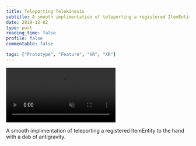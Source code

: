 ```yaml
---
title: Teleporting Telekinesis
subtitle: A smooth implimentation of teleporting a registered ItemEntity to the hand with a dab of antigravity
date: 2019-12-02
type: post
reading_time: false
profile: false
commentable: false

tags: ["Prototype", "Feature", "VR", "XR"]
---
```


<div class="video_thing">
    <video muted autoplay="" name="media" loop=""><source src="https://thumbs.gfycat.com/PessimisticSlowGraywolf-mobile.mp4" type="video/mp4"></video>
</div>

<p> A smooth implimentation of teleporting a registered ItemEntity to the hand with a dab of antigravity.
</p>

<!--more-->
